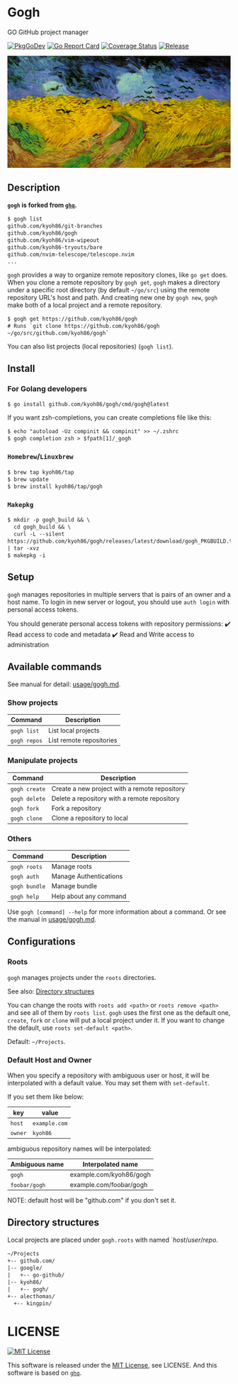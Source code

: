 # Gogh

GO GitHub project manager

[![`PkgGoDev`](https://pkg.go.dev/badge/kyoh86/gogh)](https://pkg.go.dev/kyoh86/gogh)
[![Go Report Card](https://goreportcard.com/badge/github.com/kyoh86/gogh)](https://goreportcard.com/report/github.com/kyoh86/gogh)
[![Coverage Status](https://img.shields.io/codecov/c/github/kyoh86/gogh.svg)](https://codecov.io/gh/kyoh86/gogh)
[![Release](https://github.com/kyoh86/gogh/workflows/Release/badge.svg)](https://github.com/kyoh86/gogh/releases)

![](./image/gogh.jpg)

## Description

**`gogh` is forked from [`ghq`](https://github.com/motemen/ghq).**

```console
$ gogh list
github.com/kyoh86/git-branches
github.com/kyoh86/gogh
github.com/kyoh86/vim-wipeout
github.com/kyoh86-tryouts/bare
github.com/nvim-telescope/telescope.nvim
...
```

`gogh` provides a way to organize remote repository clones, like `go get` does.  When you clone a
remote repository by `gogh get`, `gogh` makes a directory under a specific root directory (by default
`~/go/src`) using the remote repository URL's host and path.  And creating new one by `gogh new`,
`gogh` make both of a local project and a remote repository.

```console
$ gogh get https://github.com/kyoh86/gogh
# Runs `git clone https://github.com/kyoh86/gogh ~/go/src/github.com/kyoh86/gogh`
```

You can also list projects (local repositories) (`gogh list`).

## Install

### For Golang developers

```console
$ go install github.com/kyoh86/gogh/cmd/gogh@latest
```

If you want zsh-completions, you can create completions file like this:

```console
$ echo "autoload -Uz compinit && compinit" >> ~/.zshrc
$ gogh completion zsh > $fpath[1]/_gogh
```

### `Homebrew`/`Linuxbrew`

```console
$ brew tap kyoh86/tap
$ brew update
$ brew install kyoh86/tap/gogh
```

### `Makepkg`

```console
$ mkdir -p gogh_build && \
  cd gogh_build && \
  curl -L --silent https://github.com/kyoh86/gogh/releases/latest/download/gogh_PKGBUILD.tar.gz | tar -xvz
$ makepkg -i
```

## Setup

`gogh` manages repositories in multiple servers that is pairs of an owner and a host name.
To login in new server or logout, you should use `auth login` with personal access tokens.

You should generate personal access tokens with repository permissions:
✔️ Read access to code and metadata
✔️ Read and Write access to administration

## Available commands

See manual for detail: [usage/gogh.md](./usage/gogh.md).

### Show projects

| Command        | Description              |
| --             | --                       |
| `gogh list`    | List local projects      |
| `gogh repos`   | List remote repositories |

### Manipulate projects

| Command       | Description                                   |
| --            | --                                            |
| `gogh create` | Create a new project with a remote repository |
| `gogh delete` | Delete a repository with a remote repository  |
| `gogh fork`   | Fork a repository                             |
| `gogh clone`  | Clone a repository to local                   |

### Others

| Command       | Description            |
| --            | --                     |
| `gogh roots`  | Manage roots           |
| `gogh auth`   | Manage Authentications |
| `gogh bundle` | Manage bundle          |
| `gogh help`   | Help about any command |

Use `gogh [command] --help` for more information about a command.
Or see the manual in [usage/gogh.md](./usage/gogh.md).

## Configurations

### Roots

`gogh` manages projects under the `roots` directories.

See also: [Directory structures](#Directory+structures)

You can change the roots with `roots add <path>` or `roots remove <path>` and see all of them by
`roots list`.  `gogh` uses the first one as the default one, `create`, `fork` or `clone` will put a
local project under it. If you want to change the default, use `roots set-default <path>`.

Default: `~/Projects`.

### Default Host and Owner

When you specify a repository with ambiguous user or host, it will be interpolated with a default
value. You may set them with `set-default`.

If you set them like below:

| key     | value         |
| -       | -             |
| `host`  | `example.com` |
| `owner` | `kyoh86`      |

ambiguous repository names will be interpolated:

| Ambiguous name | Interpolated name       |
| --             | --                      |
| `gogh`         | example.com/kyoh86/gogh |
| `foobar/gogh`  | example.com/foobar/gogh |

NOTE: default host will be "github.com" if you don't set it.

## Directory structures

Local projects are placed under `gogh.roots` with named `*host*/*user*/*repo*.

```
~/Projects
+-- github.com/
|-- google/
|   +-- go-github/
|-- kyoh86/
|   +-- gogh/
+-- alecthomas/
  +-- kingpin/
```

# LICENSE

[![MIT License](http://img.shields.io/badge/license-MIT-blue.svg)](http://www.opensource.org/licenses/MIT)

This software is released under the [MIT License](http://www.opensource.org/licenses/MIT), see
LICENSE.  And this software is based on [`ghq`](https://github.com/motemen/ghq).
